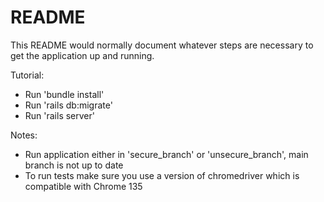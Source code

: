 # README

This README would normally document whatever steps are necessary to get the
application up and running.

Tutorial:

* Run 'bundle install'
* Run 'rails db:migrate'
* Run 'rails server'

Notes:

- Run application either in 'secure_branch' or 'unsecure_branch', main branch is not up to date
- To run tests make sure you use a version of chromedriver which is compatible with Chrome 135
